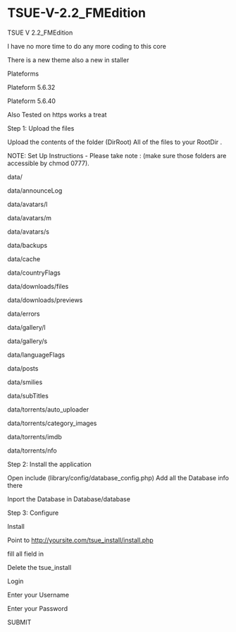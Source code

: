 # TSUE-V-2.2_FMEdition
TSUE V 2.2_FMEdition

I have no more time to do any more coding to this core

There is a new theme also a new in staller


Plateforms

Plateform 5.6.32

Plateform 5.6.40

Also Tested on https works a treat


Step 1: Upload the files

Upload the contents of the folder (DirRoot) All of the files to your RootDir . 

NOTE: Set Up Instructions - Please take note : (make sure those folders are accessible by chmod 0777). 

data/ 

data/announceLog 

data/avatars/l 

data/avatars/m 

data/avatars/s 

data/backups 

data/cache 

data/countryFlags 

data/downloads/files 

data/downloads/previews 

data/errors 

data/gallery/l 

data/gallery/s 

data/languageFlags 

data/posts 

data/smilies 

data/subTitles 

data/torrents/auto_uploader 

data/torrents/category_images 

data/torrents/imdb 

data/torrents/nfo 

Step 2: Install the application

Open include (library/config/database_config.php) Add all the Database info there 

Inport the Database in Database/database 

Step 3: Configure

Install

Point to http://yoursite.com/tsue_install/install.php

fill all field in

Delete the tsue_install

Login

Enter your Username

Enter your Password

SUBMIT

